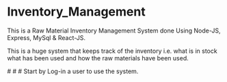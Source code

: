 # Inventory_Management
 This is a Raw Material Inventory Management System done Using Node-JS, Express, MySql & React-JS.
 <p> This is a huge system that keeps track of the inventory i.e. what is in stock what has been used and how the raw materials have been used.</p>
# # # Start by Log-in a user to use the system.
